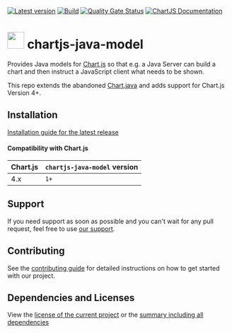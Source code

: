 [![Latest version](https://img.shields.io/maven-central/v/software.xdev/chartjs-java-model?logo=apache%20maven)](https://mvnrepository.com/artifact/software.xdev/chartjs-java-model)
[![Build](https://img.shields.io/github/actions/workflow/status/xdev-software/chartjs-java-model/checkBuild.yml?branch=develop)](https://github.com/xdev-software/chartjs-java-model/actions/workflows/checkBuild.yml?query=branch%3Adevelop)
[![Quality Gate Status](https://sonarcloud.io/api/project_badges/measure?project=xdev-software_chartjs-java-model&metric=alert_status)](https://sonarcloud.io/dashboard?id=xdev-software_chartjs-java-model)
[![ChartJS Documentation](https://img.shields.io/badge/Chart.js-documentation-ff6384?logo=Chart.js)](https://www.chartjs.org/docs/latest/)

# <img src="https://www.chartjs.org/media/logo.svg" height="38" /> chartjs-java-model
Provides Java models for [Chart.js](https://www.chartjs.org/) so that e.g. a Java Server can build a chart and then instruct a JavaScript client what needs to be shown.

This repo extends the abandoned [Chart.java](https://github.com/mdewilde/chart) and adds support for Chart.js Version 4+.

## Installation
[Installation guide for the latest release](https://github.com/xdev-software/chartjs-java-model/releases/latest#Installation)

#### Compatibility with Chart.js
| Chart.js | ``chartjs-java-model`` version |
| --- | --- |
| 4.x | ``1+`` |

## Support
If you need support as soon as possible and you can't wait for any pull request, feel free to use [our support](https://xdev.software/en/services/support).

## Contributing
See the [contributing guide](./CONTRIBUTING.md) for detailed instructions on how to get started with our project.

## Dependencies and Licenses
View the [license of the current project](LICENSE) or the [summary including all dependencies](https://xdev-software.github.io/chartjs-java-model/dependencies)
